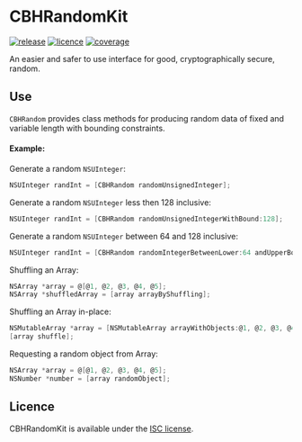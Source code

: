 # CBHRandomKit

[![release](https://img.shields.io/badge/release-1.3.1-blue.svg?cacheSeconds=2592000)](https://github.com/chris-huxtable/CBHRandomKit/releases)
[![licence](https://img.shields.io/badge/licence-ISC-lightgrey.svg?cacheSeconds=2592000)](https://github.com/chris-huxtable/CBHRandomKit/blob/master/LICENSE)
[![coverage](https://img.shields.io/badge/coverage-99%25-brightgreen.svg?cacheSeconds=2592000)](https://github.com/chris-huxtable/CBHRandomKit)

An easier and safer to use interface for good, cryptographically secure, random.


## Use

`CBHRandom` provides class methods for producing random data of fixed and variable length with bounding constraints.

#### Example:

Generate a random `NSUInteger`:
```objective-c
NSUInteger randInt = [CBHRandom randomUnsignedInteger];
```

Generate a random `NSUInteger` less then 128 inclusive:
```objective-c
NSUInteger randInt = [CBHRandom randomUnsignedIntegerWithBound:128];
```

Generate a random `NSUInteger` between 64 and 128 inclusive:
```objective-c
NSUInteger randInt = [CBHRandom randomIntegerBetweenLower:64 andUpperBound:128];
```

Shuffling an Array:
```objective-c
NSArray *array = @[@1, @2, @3, @4, @5];
NSArray *shuffledArray = [array arrayByShuffling];
```

Shuffling an Array in-place:
```objective-c
NSMutableArray *array = [NSMutableArray arrayWithObjects:@1, @2, @3, @4, @5, nil];
[array shuffle];
```

Requesting a random object from Array:
```objective-c
NSArray *array = @[@1, @2, @3, @4, @5];
NSNumber *number = [array randomObject];
```


## Licence
CBHRandomKit is available under the [ISC license](https://github.com/chris-huxtable/CBHRandomKit/blob/master/LICENSE).
